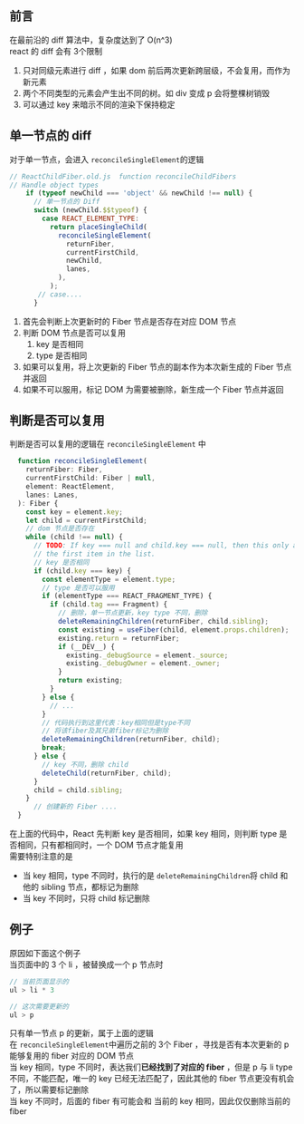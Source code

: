 ## 前言
在最前沿的 diff 算法中，复杂度达到了 O(n^3) <br />react 的 diff 会有 3个限制 

1. 只对同级元素进行 diff ，如果 dom 前后两次更新跨层级，不会复用，而作为新元素 
1. 两个不同类型的元素会产生出不同的树。如 div 变成 p 会将整棵树销毁 
1. 可以通过 key 来暗示不同的渲染下保持稳定 

## 单一节点的 diff 

对于单一节点，会进入 `reconcileSingleElement`的逻辑

```javascript
// ReactChildFiber.old.js  function reconcileChildFibers
// Handle object types
    if (typeof newChild === 'object' && newChild !== null) {
      // 单一节点的 Diff
      switch (newChild.$$typeof) {
        case REACT_ELEMENT_TYPE:
          return placeSingleChild(
            reconcileSingleElement(
              returnFiber,
              currentFirstChild,
              newChild,
              lanes,
            ),
          );
       // case....
      }

```

1. 首先会判断上次更新时的 Fiber 节点是否存在对应 DOM 节点
2. 判断 DOM 节点是否可以复用
   1. key 是否相同
   1. type 是否相同
3. 如果可以复用，将上次更新的 Fiber 节点的副本作为本次新生成的 Fiber 节点并返回
4. 如果不可以服用，标记 DOM 为需要被删除，新生成一个 Fiber 节点并返回

## 判断是否可以复用

判断是否可以复用的逻辑在 `reconcileSingleElement` 中

```javascript
  function reconcileSingleElement(
    returnFiber: Fiber,
    currentFirstChild: Fiber | null,
    element: ReactElement,
    lanes: Lanes,
  ): Fiber {
    const key = element.key;
    let child = currentFirstChild;
    // dom 节点是否存在
    while (child !== null) {
      // TODO: If key === null and child.key === null, then this only applies to
      // the first item in the list.
      // key 是否相同
      if (child.key === key) {
        const elementType = element.type;
        // type 是否可以服用
        if (elementType === REACT_FRAGMENT_TYPE) {
          if (child.tag === Fragment) {
            // 删除，单一节点更新，key type 不同，删除
            deleteRemainingChildren(returnFiber, child.sibling);
            const existing = useFiber(child, element.props.children);
            existing.return = returnFiber;
            if (__DEV__) {
              existing._debugSource = element._source;
              existing._debugOwner = element._owner;
            }
            return existing;
          }
        } else {
          // ...
        }
        // 代码执行到这里代表：key相同但是type不同
        // 将该fiber及其兄弟fiber标记为删除
        deleteRemainingChildren(returnFiber, child);
        break;
      } else {
        // key 不同，删除 child
        deleteChild(returnFiber, child);
      }
      child = child.sibling;
    }
      // 创建新的 Fiber ....
  }
```

在上面的代码中，React 先判断 key 是否相同，如果 key 相同，则判断 type 是否相同，只有都相同时，一个 DOM 节点才能复用<br />需要特别注意的是

- 当 key 相同，type 不同时，执行的是 `deleteRemainingChildren`将 child 和 他的 sibling 节点，都标记为删除
- 当 key 不同时，只将 child 标记删除

## 例子

原因如下面这个例子<br />当页面中的 3 个 li ，被替换成一个 p 节点时

```javascript
// 当前页面显示的
ul > li * 3

// 这次需要更新的
ul > p
```

只有单一节点 p 的更新，属于上面的逻辑<br />在 `reconcileSingleElement`中遍历之前的 3个 Fiber ，寻找是否有本次更新的 p 能够复用的 fiber 对应的 DOM 节点<br />当 key 相同，type 不同时，表达我们**已经找到了对应的 fiber** ，但是 p 与 li type 不同，不能匹配，唯一的 key 已经无法匹配了，因此其他的 fiber 节点更没有机会了，所以需要标记删除<br />当  key 不同时，后面的 fiber 有可能会和 当前的 key 相同，因此仅仅删除当前的 fiber
